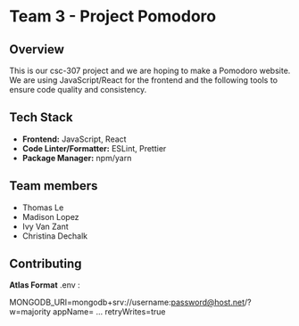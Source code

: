 # Team 3 - Project Pomodoro

## Overview

This is our csc-307 project and we are hoping to make a Pomodoro website. We are using JavaScript/React for the frontend and the following tools to ensure code quality and consistency.

## Tech Stack

- **Frontend:** JavaScript, React
- **Code Linter/Formatter:** ESLint, Prettier
- **Package Manager:** npm/yarn

## Team members

- Thomas Le
- Madison Lopez
- Ivy Van Zant
- Christina Dechalk

## Contributing

**Atlas Format**
.env : 

MONGODB_URI=mongodb+srv://username:password@host.net/?
w=majority
appName= ...
retryWrites=true
